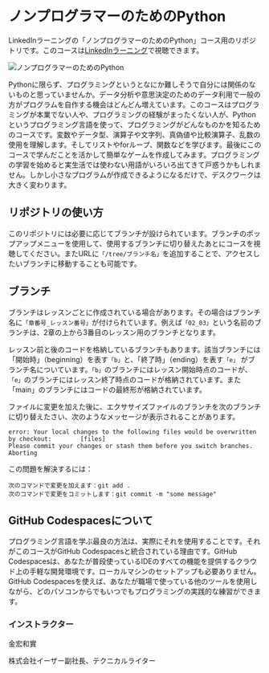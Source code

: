# ノンプログラマーのためのPython
LinkedInラーニングの「ノンプログラマーのためのPython」コース用のリポジトリです。このコースは[LinkedInラーニング][lil-course-url]で視聴できます。

![ノンプログラマーのためのPython][lil-thumbnail-url] 

Pythonに限らず、プログラミングというとなにか難しそうで自分には関係のないものと思っていませんか。データ分析や意思決定のためのデータ利用で一般の方がプログラムを自作する機会はどんどん増えています。このコースはプログラミングが本業でない人や、プログラミングの経験がまったくない人が、Pythonというプログラミング言語を使って、プログラミングがどんなものかを知るためのコースです。変数やデータ型、演算子や文字列、真偽値や比較演算子、乱数の使用を理解します。そしてリストやforループ、関数などを学びます。最後にこのコースで学んだことを活かして簡単なゲームを作成してみます。プログラミングの学習を始めると実生活では使わない用語がいろいろ出てきて戸惑うかもしれません。しかし小さなプログラムが作成できるようになるだけで、デスクワークは大きく変わります。

## リポジトリの使い方
このリポジトリには必要に応じてブランチが設けられています。ブランチのポップアップメニューを使用して、使用するブランチに切り替えたあとにコースを視聴してください。またURLに`「/tree/ブランチ名」`を追加することで、アクセスしたいブランチに移動することも可能です。

## ブランチ
ブランチはレッスンごとに作成されている場合があります。その場合はブランチ名に`「章番号_レッスン番号」`が付けられています。例えば`「02_03」`という名前のブランチは、2章の上から3番目のレッスン用のブランチとなります。

レッスン前と後のコードを格納しているブランチもあります。該当ブランチには「開始時」（beginning）を表す`「b」`と、「終了時」（ending）を表す`「e」` がブランチ名についています。`「b」`のブランチにはレッスン開始時点のコードが、`「e」`のブランチにはレッスン終了時点のコードが格納されています。また「main」のブランチにはコードの最終形が格納されています。

ファイルに変更を加えた後に、エクササイズファイルのブランチを次のブランチに切り替えたさい、次のようなメッセージが表示されることがあります。

    error: Your local changes to the following files would be overwritten by checkout:        [files]
    Please commit your changes or stash them before you switch branches.
    Aborting

この問題を解決するには：
	
    次のコマンドで変更を加えます：git add .
	次のコマンドで変更をコミットします：git commit -m "some message"
 
 ## GitHub Codespacesについて
プログラミング言語を学ぶ最良の方法は、実際にそれを使用することです。それがこのコースがGitHub Codespacesと統合されている理由です。GitHub Codespacesは、あなたが普段使っているIDEのすべての機能を提供するクラウド上の手軽な開発環境です。ローカルマシンのセットアップも必要ありません。 GitHub Codespacesを使えば、あなたが職場で使っている他のツールを使用しながら、どのパソコンからでもいつでもプログラミングの実践的な練習ができます。

### インストラクター

金宏和實
                            
株式会社イーザー副社長、テクニカルライター

[0]: # (Replace these placeholder URLs with actual course URLs)

[lil-course-url]: https://www.linkedin.com/learning/python-for-non-programmers-24013137
[lil-thumbnail-url]: https://media.licdn.com/dms/image/D560DAQE1nkPgOjJJBA/learning-public-crop_675_1200/0/1721682922736?e=2147483647&v=beta&t=L6QQD67rvifPCF5uX8aXHXK2I8XobAXNgDQslvi_orQ

